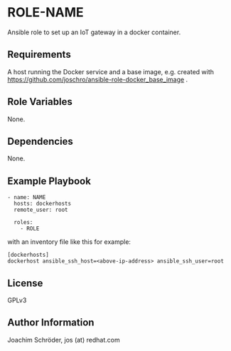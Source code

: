 ROLE-NAME
==========

Ansible role to set up an IoT gateway in a docker container.

Requirements
------------
A host running the Docker service and a base image, e.g. created with https://github.com/joschro/ansible-role-docker_base_image .

Role Variables
--------------

None.

Dependencies
------------

None.

Example Playbook
----------------
```
- name: NAME
  hosts: dockerhosts
  remote_user: root

  roles:
    - ROLE
```
with an inventory file like this for example:
```
[dockerhosts]
dockerhost ansible_ssh_host=<above-ip-address> ansible_ssh_user=root
```

License
-------

GPLv3

Author Information
------------------

Joachim Schröder, jos (at) redhat.com
